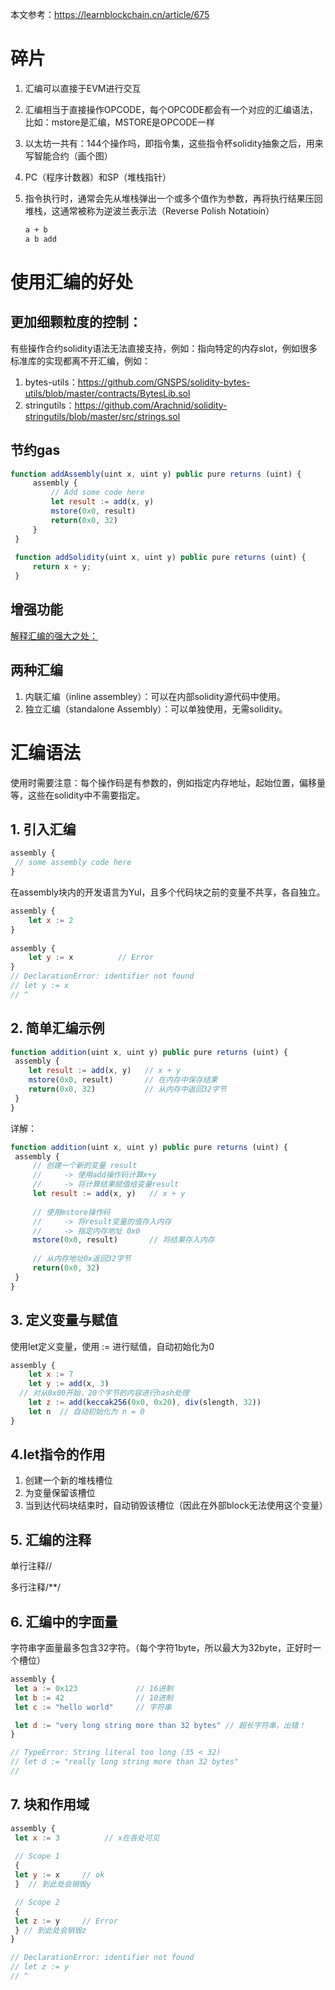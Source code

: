 

本文参考：https://learnblockchain.cn/article/675

# 碎片

1. 汇编可以直接于EVM进行交互

2. 汇编相当于直接操作OPCODE，每个OPCODE都会有一个对应的汇编语法，比如：mstore是汇编，MSTORE是OPCODE一样

3. 以太坊一共有：144个操作吗，即指令集，这些指令杯solidity抽象之后，用来写智能合约（画个图）

4. PC（程序计数器）和SP（堆栈指针）

5. 指令执行时，通常会先从堆栈弹出一个或多个值作为参数，再将执行结果压回堆栈，这通常被称为逆波兰表示法（Reverse Polish Notatioin）

   ```sh
   a + b
   a b add
   ```

# 使用汇编的好处

## 更加细颗粒度的控制：

有些操作合约solidity语法无法直接支持，例如：指向特定的内存slot，例如很多标准库的实现都离不开汇编，例如：

1. bytes-utils：https://github.com/GNSPS/solidity-bytes-utils/blob/master/contracts/BytesLib.sol
2. stringutils：https://github.com/Arachnid/solidity-stringutils/blob/master/src/strings.sol



## 节约gas

 ```js
 function addAssembly(uint x, uint y) public pure returns (uint) {
      assembly {
          // Add some code here
          let result := add(x, y)
          mstore(0x0, result)
          return(0x0, 32)
      }
  }
  
  function addSolidity(uint x, uint y) public pure returns (uint) {
      return x + y;
  }
 ```

## 增强功能

[解释汇编的强大之处：](https://ethereum.stackexchange.com/questions/3157/what-are-some-examples-of-how-inline-assembly-benefits-smart-contract-developmen)



## 两种汇编

1. 内联汇编（inline assembley）：可以在内部solidity源代码中使用。
2. 独立汇编（standalone Assembly）：可以单独使用，无需solidity。



# 汇编语法

使用时需要注意：每个操作码是有参数的，例如指定内存地址，起始位置，偏移量等，这些在solidity中不需要指定。



## 1. 引入汇编

```js
assembly {
 // some assembly code here
}
```

在assembly块内的开发语言为Yul，且多个代码块之前的变量不共享，各自独立。

```js
assembly { 
    let x := 2
}
        
assembly {
    let y := x          // Error
}
// DeclarationError: identifier not found
// let y := x
// ^
```



## 2. 简单汇编示例

```js
function addition(uint x, uint y) public pure returns (uint) {
 assembly {
    let result := add(x, y)   // x + y
    mstore(0x0, result)       // 在内存中保存结果
    return(0x0, 32)           // 从内存中返回32字节
 }
}
```

详解：

```js
function addition(uint x, uint y) public pure returns (uint) { 
 assembly { 
     // 创建一个新的变量 result
     //     -> 使用add操作码计算x+y
     //     -> 将计算结果赋值给变量result 
     let result := add(x, y)   // x + y 
      
     // 使用mstore操作码
     //     -> 将result变量的值存入内存
     //     -> 指定内存地址 0x0 
     mstore(0x0, result)       // 将结果存入内存
      
     // 从内存地址0x返回32字节
     return(0x0, 32) 
 }
}
```

## 3. 定义变量与赋值

使用let定义变量，使用 := 进行赋值，自动初始化为0

```js
assembly {
	let x := 7 
 	let y := add(x, 3)
  // 对从0x00开始，20个字节的内容进行hash处理
 	let z := add(keccak256(0x0, 0x20), div(slength, 32)) 
 	let n  // 自动初始化为 n = 0
}
```



## 4.let指令的作用

1. 创建一个新的堆栈槽位
2. 为变量保留该槽位
3. 当到达代码块结束时，自动销毁该槽位（因此在外部block无法使用这个变量）

## 5. 汇编的注释

单行注释//

多行注释/**/

## 6. 汇编中的字面量

字符串字面量最多包含32字符。（每个字符1byte，所以最大为32byte，正好时一个槽位）

```js
assembly { 
 let a := 0x123             // 16进制
 let b := 42                // 10进制
 let c := "hello world"     // 字符串

 let d := "very long string more than 32 bytes" // 超长字符串，出错！
}

// TypeError: String literal too long (35 < 32)
// let d := "really long string more than 32 bytes"
// 
```

## 7. 块和作用域

```js
assembly { 
 let x := 3          // x在各处可见
  
 // Scope 1 
 { 
 let y := x     // ok 
 }  // 到此处会销毁y

 // Scope 2 
 { 
 let z := y     // Error 
 } // 到此处会销毁z
}

// DeclarationError: identifier not found
// let z := y
// ^

```

